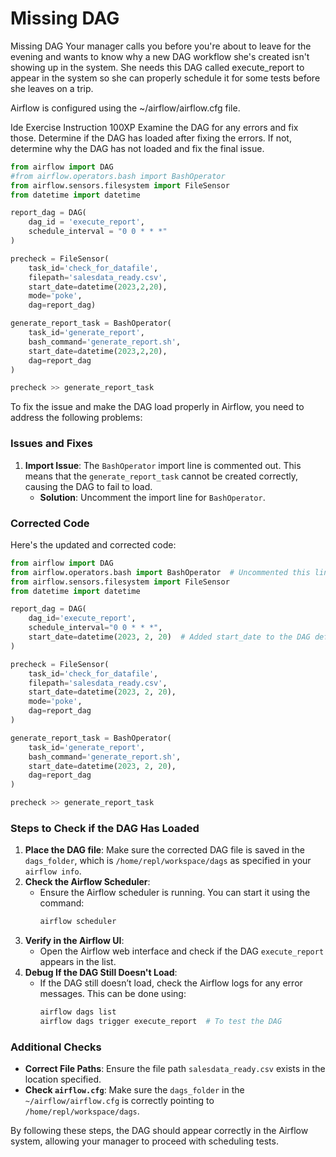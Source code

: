 # Missing DAG

Missing DAG
Your manager calls you before you're about to leave for the evening and wants to know why a new DAG workflow she's created isn't showing up in the system. She needs this DAG called execute_report to appear in the system so she can properly schedule it for some tests before she leaves on a trip.

Airflow is configured using the ~/airflow/airflow.cfg file.

Ide Exercise Instruction
100XP
Examine the DAG for any errors and fix those.
Determine if the DAG has loaded after fixing the errors.
If not, determine why the DAG has not loaded and fix the final issue.

```py
from airflow import DAG
#from airflow.operators.bash import BashOperator
from airflow.sensors.filesystem import FileSensor
from datetime import datetime

report_dag = DAG(
    dag_id = 'execute_report',
    schedule_interval = "0 0 * * *"
)

precheck = FileSensor(
    task_id='check_for_datafile',
    filepath='salesdata_ready.csv',
    start_date=datetime(2023,2,20),
    mode='poke',
    dag=report_dag)

generate_report_task = BashOperator(
    task_id='generate_report',
    bash_command='generate_report.sh',
    start_date=datetime(2023,2,20),
    dag=report_dag
)

precheck >> generate_report_task


```

To fix the issue and make the DAG load properly in Airflow, you need to address the following problems:

### Issues and Fixes
1. **Import Issue**: The `BashOperator` import line is commented out. This means that the `generate_report_task` cannot be created correctly, causing the DAG to fail to load.
   - **Solution**: Uncomment the import line for `BashOperator`.

### Corrected Code
Here's the updated and corrected code:

```python
from airflow import DAG
from airflow.operators.bash import BashOperator  # Uncommented this line
from airflow.sensors.filesystem import FileSensor
from datetime import datetime

report_dag = DAG(
    dag_id='execute_report',
    schedule_interval="0 0 * * *",
    start_date=datetime(2023, 2, 20)  # Added start_date to the DAG definition
)

precheck = FileSensor(
    task_id='check_for_datafile',
    filepath='salesdata_ready.csv',
    start_date=datetime(2023, 2, 20),
    mode='poke',
    dag=report_dag
)

generate_report_task = BashOperator(
    task_id='generate_report',
    bash_command='generate_report.sh',
    start_date=datetime(2023, 2, 20),
    dag=report_dag
)

precheck >> generate_report_task
```

### Steps to Check if the DAG Has Loaded
1. **Place the DAG file**: Make sure the corrected DAG file is saved in the `dags_folder`, which is `/home/repl/workspace/dags` as specified in your `airflow info`.
2. **Check the Airflow Scheduler**:
   - Ensure the Airflow scheduler is running. You can start it using the command:
     ```bash
     airflow scheduler
     ```
3. **Verify in the Airflow UI**:
   - Open the Airflow web interface and check if the DAG `execute_report` appears in the list.
4. **Debug If the DAG Still Doesn't Load**:
   - If the DAG still doesn’t load, check the Airflow logs for any error messages. This can be done using:
     ```bash
     airflow dags list
     airflow dags trigger execute_report  # To test the DAG
     ```

### Additional Checks
- **Correct File Paths**: Ensure the file path `salesdata_ready.csv` exists in the location specified.
- **Check `airflow.cfg`**: Make sure the `dags_folder` in the `~/airflow/airflow.cfg` is correctly pointing to `/home/repl/workspace/dags`.

By following these steps, the DAG should appear correctly in the Airflow system, allowing your manager to proceed with scheduling tests.